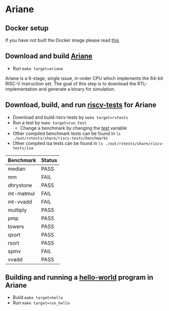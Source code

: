 # Ariane

## Docker setup

If you have not built the Docker image please read [this](https://github.com/vegaluisjose/cse548-18sp-hw/tree/master/setup)

## Download and build [Ariane](https://github.com/pulp-platform/ariane)

* Run `make target=ariane`

Ariane is a 6-stage, single issue, in-order CPU which implements the 64-bit
RISC-V instruction set. The goal of this step is to download the
RTL-implementation and generate a binary for simulation.


## Download, build, and run [riscv-tests](https://github.com/riscv/riscv-tests) for Ariane

* Download and build riscv-tests by `make target=rvtests`
* Run a test by `make target=run_test`
    * Change a benchmark by changing the [test](https://github.com/vegaluisjose/cse548-18sp-hw/blob/master/hw1/Makefile#L3) variable
* Other compiled benchmark tests can be found in `ls ./out/rvtests/share/riscv-tests/benchmarks`
* Other compiled isa tests can be found in `ls ./out/rvtests/share/riscv-tests/isa`

| Benchmark     | Status  |
| ------------- | ------- |
| median        | PASS    |
| mm            | FAIL    |
| dhrystone     | PASS    |
| mt-matmul     | FAIL    |
| mt-vvadd      | FAIL    |
| multiply      | PASS    |
| pmp           | PASS    |
| towers        | PASS    |
| qsort         | PASS    |
| rsort         | PASS    |
| spmv          | FAIL    |
| vvadd         | PASS    |

## Building and running a [hello-world](https://github.com/vegaluisjose/cse548-18sp-hw/blob/master/hw1/src/hello.c) program in Ariane
    
* Build `make target=hello`
* Run `make target=run_hello`
